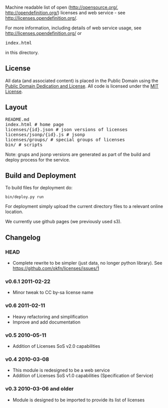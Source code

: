 Machine readable list of open (http://opensource.org/,
http://opendefinition.org/) licenses and web service - see
<http://licenses.opendefinition.org/>.

For more information, including details of web service usage, see
<http://licenses.opendefinition.org/> or <pre>index.html</pre> in this
directory.

## License

All data (and associated content) is placed in the Public Domain using the
[Public Domain Dedication and
License](http://opendatacommons.org/licenses/pddl/1-0/). All code is licensed
under the [MIT License](http://www.opensource.org/licenses/mit-license.php).


## Layout

<pre>
README.md
index.html # home page
licenses/{id}.json # json versions of licenses
licenses/jsonp/{id}.js # jsonp
licenses/groups/ # special groups of licenses
bin/ # scripts
</pre>

Note: grups and jsonp versions are generated as part of the build and deploy
process for the service.

## Build and Deployment

To build files for deployment do:

    bin/deploy.py run

For deployment simply upload the current directory files to a relevant online
location.

We currently use github pages (we previously used s3).

## Changelog

### HEAD

* Complete rewrite to be simpler (just data, no longer python library).
  See <https://github.com/okfn/licenses/issues/1>

### v0.6.1 2011-02-22

* Minor tweak to CC by-sa license name

### v0.6 2011-02-11

* Heavy refactoring and simplification
* Improve and add documentation

### v0.5 2010-05-11

* Addition of Licenses SoS v2.0 capabilities


### v0.4 2010-03-08

* This module is redesigned to be a web service
* Addition of Licenses SoS v1.0 capabilities (Specification of Service)


### v0.3 2010-03-06 and older

* Module is designed to be imported to provide its list of licenses

